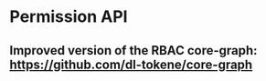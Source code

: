 # Permission API

## Improved version of the RBAC core-graph: https://github.com/dl-tokene/core-graph
